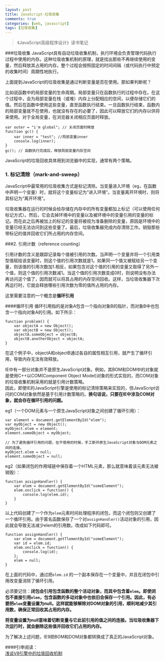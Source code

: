 ```yaml
---
layout: post
title: JavaScript-垃圾收集
comments: true
categories: [web, javascript]
tags: [垃圾收集]
---
```


> 《JavaScript高级程序设计》读书笔记

###垃圾收集
JavaScript具有自动垃圾收集机制，执行环境会负责管理代码执行过程中使用的内存。这种垃圾收集机制的原理，就是找出那些不再继续使用的变量，然后释放其占用的内存。整个过程会按照固定的时间间隔（或代码执行中预定的收集时间）周期性地执行。

上面提到JavaScript的垃圾收集是通过判断变量是否在使用。那如果判断呢？

比如说函数中的局部变量的生命周期。局部变量只在函数执行的过程中存在。在这个过程中，会为局部变量在栈（或堆）内存上分配相应的空间，以便存储它们的值。然后在函数中使用这些变量，直至函数执行结束。一旦函数执行结束，函数内的局部变量就不在使用，也就没有存在的必要了，因此可以释放它们的内存以供将来使用。对于全局变量，在浏览器关闭相应页面时释放。
	
	var outer = "i'm global"; // 关闭页面时释放
	function gc() {
		var inner = "test"; //局部变量inner
		console.log(inner);
	}
	gc(); // 函数执行完成后，释放局部变量内存空间

JavaScript的垃圾回收具体用到浏览器中的实现，通常有两个策略。
<!--more-->
### 1. 标记清除（mark-and-sweep）

JavaScript中最常用的垃圾收集方式是标记清除。当变量进入环境（eg，在函数中声明一个变量）时，就将这个变量标记为“进入环境”。当变量离开环境时，则将其标记为“离开环境”。

垃圾收集器在运行的时候会给存储在内存中的所有变量都加上标记（可以使用任何标记方式）。然后，它会去掉环境中的变量以及被环境中的变量引用的变量的标记。而在此之后再被加上的标记的变量将被视为准备删除的变量，原因是环境中的变量已经无法访问到这些变量了。最后，垃圾收集器完成内存清除工作。销毁那些带标记的值并回收它们所占用的内存空间。

###2. 引用计数（reference counting）

引用计数的含义是跟踪记录每个值被引用的次数。当声明一个变量并将一个引用类型值赋给该变量时，则这个值的引用次数就是1。如果同一个值又被赋给另一个变量，则该值的引用次数加1.相反，如果包含对这个值的引用的变量又取得了另外一个值，则这个值的引用次数减1。当这个值的引用次数变成0时，则说明没有办法再访问这个值了，因而就可以将其占用的内存空间回收。这样，当垃圾收集器下次再运行时，它就会释放哪些引用次数为零的值所占用的内存。

这里需要注意的一个概念是**循环引用**

####循环引用
循环引用指的是对象A包含一个指向对象B的指针，而对象B中也包含一个指向对象A的引用。如下所示：

	function problem() {
		var objectA = new Object();
		var objectB = new Object();
		objectA.someObject = objectB;
		objectB.anotherObject = objectA;
	}

在这个例子中，objectA和objectB通过各自的属性相互引用，就产生了循环引用，导致内存无法有效释放。

IE中有一部分对象并不是原生JavaScript对象。例如，其BOM和DOM中的对象就是使用C++以COM(Component Object Model)对象的形式实现的，而COM对象的垃圾收集机制采用的就是引用计数策略。   
因此，即使IE的JavaScript引擎是使用的标记清除策略来实现的，但JavaScript访问的COM对象依然是基于引用计数策略的。**换句话说，只要在IE中涉及COM对象，就会存在循环引用的问题。**

eg1（一个DOM元素与一个原生JavaScript对象之间创建了循环引用）：
	
	var element = document.getElementById("elem");
	var myObject = new Object();
	myObject.elem = element;
	element.someObject = myObject;

	// 为了避免循环引用的问题，在不使用的时候，手工断开原生JavaScript对象与DOM元素之间的连接。
	myObject.elem = null;
	element.someObject = null;

eg2（如果闭包的作用域链中保存着一个HTML元素，那么就意味着该元素无法被销毁）：

	function assignHandler() {
		var elem = document.getElementById("someElement");
		elem.onclick = function() {
			console.log(elem.id);
		}
	}

以上代码创建了一个作为`elem`元素时间处理程序的闭包，而这个闭包则又创建了一个循环引用。由于匿名函数保存了一个对`assignHandler()`活动对象的引用，因此就会导致无法减少elem的引用数。改成如下代码即可。

	function assignHandler() {
		var elem = document.getTlementById("someElement");
		var id = elem.id;
		elem.onclick = function() {
			console.log(id);
		};
		elem = null;
	}

在上面的代码中，通过把`elem.id` 的一个副本保存在一个变量中，并且在闭包中引用改变量消除了循环引用。

必须要记住：**闭包会引用包含函数的整个活动对象，而其中包含着`elem`。即使闭包不直接引用`elem`，包含函数的多动对象中也依旧会保存一个引用。因此，有必要把`elem`变量设置为null。这样就能够解除对DOM对象的引用，顺利地减少其引用数，确保正常回收其占用的内存。**

**将变量设置为null意味着切断变量与它此前引用的值之间的连接。当垃圾收集器下次运行时，就会删除这些值并回收它们占用的内存。**

为了解决上述问题，IE9把BOM和DOM对象都转换成了真正的JavaScript对象。



####引申阅读：    
[浅谈V8引擎中的垃圾回收机制](http://segmentfault.com/a/1190000000440270)

